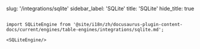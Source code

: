 slug: '/integrations/sqlite'
sidebar_label: 'SQLite'
title: 'SQLite'
hide_title: true
```

import SQLiteEngine from '@site/i18n/zh/docusaurus-plugin-content-docs/current/engines/table-engines/integrations/sqlite.md';

<SQLiteEngine/>
